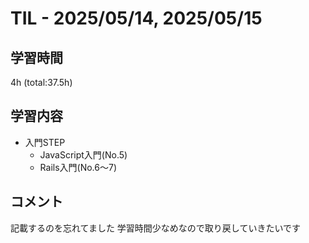 # TIL - 2025/05/14, 2025/05/15

## 学習時間
4h (total:37.5h)

## 学習内容
- 入門STEP
  - JavaScript入門(No.5)
  - Rails入門(No.6～7)

## コメント
記載するのを忘れてました
学習時間少なめなので取り戻していきたいです 
